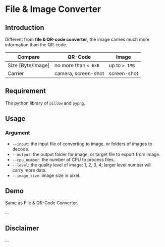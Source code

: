 # File & Image Converter

## Introduction

Different from **file & QR-code converter**, the image carries much more information than the QR-code.

| Compare           | QR-Code              | Image         |
| ----------------- | -------------------- | ------------- |
| Size [Byte/Image] | no more than `< 6kB` | up to `> 1MB` |
| Carrier           | camera, screen-shot  | screen-shot   |

## Requirement

The python library of `pillow` and `pypng`.

## Usage

### Argument

* `--input`: the input file of converting to image, or folders of images to decode.
* `--output`: the output folder for image, or target file to export from image.
* `--cpu_number`: the number of CPU to process files.
* `--level`: the quality level of image: 1, 2, 3, 4; larger level number will carry more data.
* `--image_size`: image size in pixel.

## Demo

Same as File & QR-Code Converter.

...

## Disclaimer

...